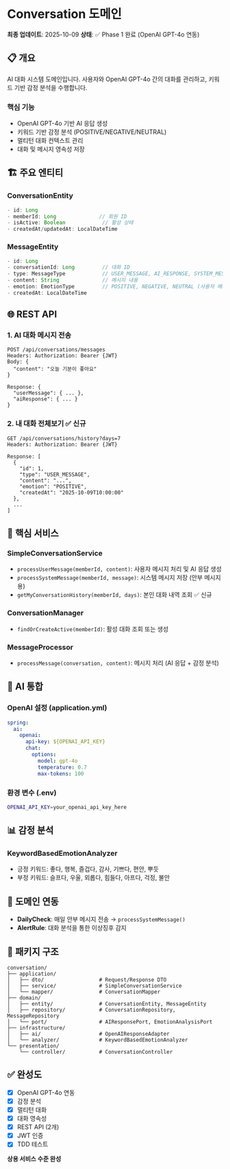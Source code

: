 # Conversation 도메인

**최종 업데이트**: 2025-10-09
**상태**: ✅ Phase 1 완료 (OpenAI GPT-4o 연동)

## 📋 개요

AI 대화 시스템 도메인입니다. 사용자와 OpenAI GPT-4o 간의 대화를 관리하고, 키워드 기반 감정 분석을 수행합니다.

### 핵심 기능
- OpenAI GPT-4o 기반 AI 응답 생성
- 키워드 기반 감정 분석 (POSITIVE/NEGATIVE/NEUTRAL)
- 멀티턴 대화 컨텍스트 관리
- 대화 및 메시지 영속성 저장

## 🏗️ 주요 엔티티

### ConversationEntity
```java
- id: Long
- memberId: Long              // 회원 ID
- isActive: Boolean            // 활성 상태
- createdAt/updatedAt: LocalDateTime
```

### MessageEntity
```java
- id: Long
- conversationId: Long         // 대화 ID
- type: MessageType            // USER_MESSAGE, AI_RESPONSE, SYSTEM_MESSAGE
- content: String              // 메시지 내용
- emotion: EmotionType         // POSITIVE, NEGATIVE, NEUTRAL (사용자 메시지만)
- createdAt: LocalDateTime
```

## 🌐 REST API

### 1. AI 대화 메시지 전송
```
POST /api/conversations/messages
Headers: Authorization: Bearer {JWT}
Body: {
  "content": "오늘 기분이 좋아요"
}

Response: {
  "userMessage": { ... },
  "aiResponse": { ... }
}
```

### 2. 내 대화 전체보기 ✅ 신규
```
GET /api/conversations/history?days=7
Headers: Authorization: Bearer {JWT}

Response: [
  {
    "id": 1,
    "type": "USER_MESSAGE",
    "content": "...",
    "emotion": "POSITIVE",
    "createdAt": "2025-10-09T10:00:00"
  },
  ...
]
```

## 🔧 핵심 서비스

### SimpleConversationService
- `processUserMessage(memberId, content)`: 사용자 메시지 처리 및 AI 응답 생성
- `processSystemMessage(memberId, message)`: 시스템 메시지 저장 (안부 메시지용)
- `getMyConversationHistory(memberId, days)`: 본인 대화 내역 조회 ✅ 신규

### ConversationManager
- `findOrCreateActive(memberId)`: 활성 대화 조회 또는 생성

### MessageProcessor
- `processMessage(conversation, content)`: 메시지 처리 (AI 응답 + 감정 분석)

## 🤖 AI 통합

### OpenAI 설정 (application.yml)
```yaml
spring:
  ai:
    openai:
      api-key: ${OPENAI_API_KEY}
      chat:
        options:
          model: gpt-4o
          temperature: 0.7
          max-tokens: 100
```

### 환경 변수 (.env)
```bash
OPENAI_API_KEY=your_openai_api_key_here
```

## 📊 감정 분석

### KeywordBasedEmotionAnalyzer
- 긍정 키워드: 좋다, 행복, 즐겁다, 감사, 기쁘다, 편안, 뿌듯
- 부정 키워드: 슬프다, 우울, 외롭다, 힘들다, 아프다, 걱정, 불안

## 🔗 도메인 연동

- **DailyCheck**: 매일 안부 메시지 전송 → `processSystemMessage()`
- **AlertRule**: 대화 분석을 통한 이상징후 감지

## 📁 패키지 구조

```
conversation/
├── application/
│   ├── dto/                  # Request/Response DTO
│   ├── service/              # SimpleConversationService
│   └── mapper/               # ConversationMapper
├── domain/
│   ├── entity/               # ConversationEntity, MessageEntity
│   ├── repository/           # ConversationRepository, MessageRepository
│   └── port/                 # AIResponsePort, EmotionAnalysisPort
├── infrastructure/
│   ├── ai/                   # OpenAIResponseAdapter
│   └── analyzer/             # KeywordBasedEmotionAnalyzer
└── presentation/
    └── controller/           # ConversationController
```

## ✅ 완성도

- [x] OpenAI GPT-4o 연동
- [x] 감정 분석
- [x] 멀티턴 대화
- [x] 대화 영속성
- [x] REST API (2개)
- [x] JWT 인증
- [x] TDD 테스트

**상용 서비스 수준 완성**
